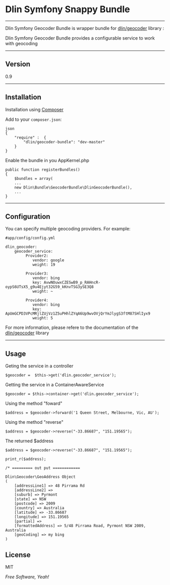 Dlin Symfony Snappy Bundle
=========
***
Dlin Symfony Geocoder Bundle is wrapper bundle for  [dlin/geocoder]([https://github.com/dlin-me/geocoder) library :


Dlin Symfony Geocoder Bundle provides a configurable service to work with geocoding


***
Version
-

0.9


***
Installation
--------------


Installation using [Composer](http://getcomposer.org/)

Add to your `composer.json`:


    json
    {
        "require" :  {
            "dlin/geocoder-bundle": "dev-master"
        }
    }


Enable the bundle in you AppKernel.php


    public function registerBundles()
    {
        $bundles = array(
        ...
        new Dlin\Bundle\GeocoderBundle\DlinGeocoderBundle(),
        ...
    }

***
Configuration
--------------

You can specify multiple geocoding providers. For example:

    #app/config/config.yml

    dlin_geocoder:
        geocoder_service:
             Provider2:
				vendor: google
				weight: 19

			 Provider3:
				vendor: bing
				key: AvwNOuwxCZESwB9_p_RAHncR-oypS6UTsX5_g9u4Ejyt32G59_kKnvTSG3ySE3Q8
				weight: ~

		     Provider4:
				vendor: bing
				key: ApUmGCPD3VPcMRjlZUjVz1Z5uPHhlZYqA6Up9wvOVjQrYmJlygS3ftM87SHlIyx9
				weight: 5

For more information, please refere to the documentation of the  [dlin/geocoder]([https://github.com/dlin-me/geocoder) library


***
Usage
--------------

Geting the service in a controller

    $geocoder =  $this->get('dlin.geocoder_service');

Getting the service in a ContainerAwareService

    $geocoder = $this->container->get('dlin.geocoder_service');

Using the method "foward"


    $address = $geocoder->forward('1 Queen Street, Melbourne, Vic, AU');



Using the method "reverse"


    $address = $geocoder->reverse("-33.86687", "151.19565");



The returned $address

    $address = $geocoder->reverse("-33.86687", "151.19565");

    print_r($address);

    /* ========= out put ============

    Dlin\Geocoder\GeoAddress Object
    (
        [addressLine1] => 48 Pirrama Rd
        [addressLine2] =>
        [suburb] => Pyrmont
        [state] => NSW
        [postcode] => 2009
        [country] => Australia
        [latitude] => -33.86687
        [longitude] => 151.19565
        [partial] =>
        [formattedAddress] => 5/48 Pirrama Road, Pyrmont NSW 2009, Australia
        [geoCoding] => my bing
    )





License
--------------

MIT

*Free Software, Yeah!*


